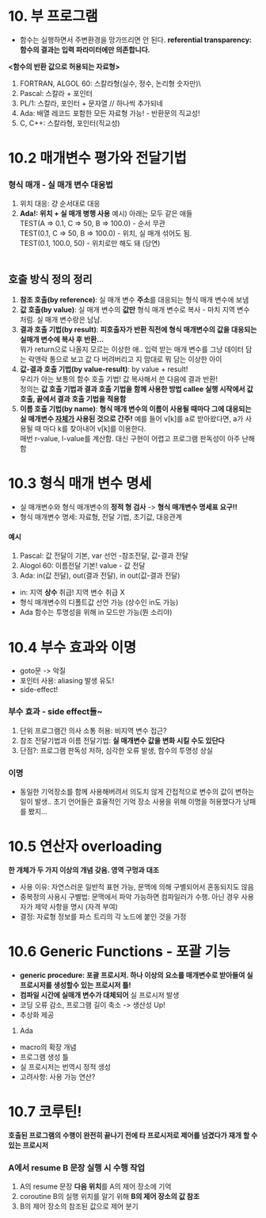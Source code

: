 
# 10. 부 프로그램
- 함수는 실행하면서 주변환경을 망가뜨리면 안 된다.
**referential transparency: 함수의 결과는 입력 파라미터에만 의존합니다.**

**<함수의 반환 값으로 허용되는 자료형>**
1. FORTRAN, ALGOL 60: 스칼라형(실수, 정수, 논리형 숫자만)\
2. Pascal: 스칼라 + 포인터
3. PL/1: 스칼라, 포인터 + 문자열 // 하나씩 추가되네
4. Ada: 배열 레코드 포함한 모든 자료형 가능! - 반환문의 직교성!
5. C, C++: 스칼라형, 포인터(직교성)  

# 10.2 매개변수 평가와 전달기법
### 형식 매개 - 실 매개 변수 대응법
1. 위치 대응: 걍 순서대로 대응
2. **Ada!: 위치 + 실 매개 병행 사용**
예시) 아래는 모두 같은 애들 <br>
TEST(A => 0.1, C => 50, B => 100.0) - 순서 무관 <br>
TEST(0.1, C => 50, B => 100.0) - 위치, 실 매개 섞어도 됨. <br>
TEST(0.1, 100.0, 50) - 위치로만 해도 돼 (당연) <br> <br>


## 호출 방식 정의 정리
1. **참조 호출(by reference)**: 실 매개 변수 **주소**를 대응되는 형식 매개 변수에 보냄 <br>
2. **값 호출(by value)**: 실 매개 변수의 **값만** 형식 매개 변수로 복사 - 마치 지역 변수 처럼. 실 매개 변수랑은 남남. <br>
3. **결과 호출 기법(by result)**: **피호출자가 반환 직전에 형식 매개변수의 값을 대응되는 실매개 변수에 복사 후 반환...** <br> 뭐가 return으로 나올지 모르는 이상한 애.. 입력 받는 매개 변수를 그냥 데이터 담는 락앤락 통으로 보고 값 다 버려버리고 지 맘대로 뭐 담는 이상한 아이 <br>
4. **값-결과 호출 기법(by value-result)**: by value + result! <br>
우리가 아는 보통의 함수 호출 기법! 값 복사해서 쓴 다음에 결과 반환! <br> 정의는 **값 호출 기법과 결과 호출 기법을 함께 사용한 방법 callee 실행 시작에서 값 호출, 끝에서 결과 호출 기법을 적용함** <br>
5. **이름 호출 기법(by name)**: **형식 매개 변수의 이름이 사용될 때마다 그에 대응되는 실 매개변수 <U>자체가</U> 사용된 것으로 간주!** 예를 들어 v[k]를 a로 받아왔다면, a가 사용될 때 마다 k를 찾아내어 v[k]를 이용한다.   <br>
매번 r-value, l-value를 계산함. 대신 구현이 어렵고 프로그램 판독성이 아주 난해함  <br>

# 10.3 형식 매개 변수 명세
- 실 매개변수와 형식 매개변수의 **정적 형 검사** -> **형식 매개변수 명세표 요구!!**
- 형식 매개변수 명세: 자료형, 전달 기법, 초기값, 대응관계
#### 예시
1. Pascal: 값 전달이 기본, var 선언 -참조전달, 값-결과 전달
2. Alogol 60: 이름전달 기본! value - 값 전달
3. Ada: in(값 전달), out(결과 전달), in out(값-결과 전달)
- in: 지역 **상수** 취급! 지역 변수 취급 X
- 형식 매개변수의 디폴트값 선언 가능 (상수인 in도 가능)
- Ada 함수는 투명성을 위해 in 모드만 가능(뭔 소리야)


# 10.4 부수 효과와 이명
- goto문 -> 악질
- 포인터 사용: aliasing 발생 유도!
- side-effect!

### 부수 효과 - side effect들~
1. 단위 프로그램간 의사 소통 허용: 비지역 변수 접근?
2. 참조 전달기법과 이름 전달기법: **실 매개변수 값을 변화 시킬 수도 있단다** 
3. 단점?: 프로그램 판독성 저하, 심각한 오류 발생, 함수의 투명성 상실

### 이명
- 동일한 기억장소를 함께 사용해버려서 의도치 않게 간접적으로 변수의 값이 변하는 일이 발생.. 초기 언어들은 효율적인 기억 장소 사용을 위해 이명을 허용했다가 낭패를 봤지...


# 10.5 연산자 overloading
**한 개체가 두 가지 이상의 개념 갖음. 영역 구멍과 대조**
- 사용 이유: 자연스러운 일반적 표현 가능, 문맥에 의해 구별되어서 혼동되지도 않음
- 중복정의 사용시 구별법: 문맥에서 파악 가능하면 컴파일러가 수행. 아닌 경우 사용자가 제약 사항을 명시 (자격 부여)
- 결정: 자료형 정보를 파스 트리의 각 노드에 붙인 것을 가정
# 10.6 Generic Functions - 포괄 기능
- **generic procedure: 포괄 프로시저. 하나 이상의 요소를 매개변수로 받아들여 실 프로시저를 생성할수 있는 프로시저 틀!**
- **컴파일 시간에 실매개 변수가 대체되어** 실 프로시저 발생
- 코딩 오류 감소, 프로그램 길이 축소 -> 생산성 Up!
- 추상화 제공
1. Ada
- macro의 확장 개념
- 프로그램 생성 틀
- 실 프로시저는 번역시 정적 생성
- 고려사항: 사용 가능 연산?
# 10.7 코루틴! 
**호출된 프로그램의 수행이 완전히 끝나기 전에 타 프로시저로 제어를 넘겼다가 재개 할 수 있는 프로시저**

### A에서 resume B 문장 실행 시 수행 작업
1. A의 resume 문장 **다음 위치**를 A의 제어 장소에 기억
2. coroutine B의 실행 위치를 알기 위해 **B의 제어 장소의 값 참조**
3. B의 제어 장소의 참조된 값으로 제어 분기 
